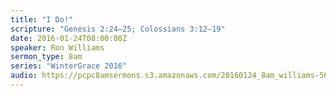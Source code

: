 ```yaml
---
title: "I Do!"
scripture: "Genesis 2:24–25; Colossians 3:12–19"
date: 2016-01-24T08:00:00Z
speaker: Ron Williams
sermon_type: 8am
series: "WinterGrace 2016"
audio: https://pcpc8amsermons.s3.amazonaws.com/20160124_8am_williams-56a656123f6ec.mp3 
---
```




